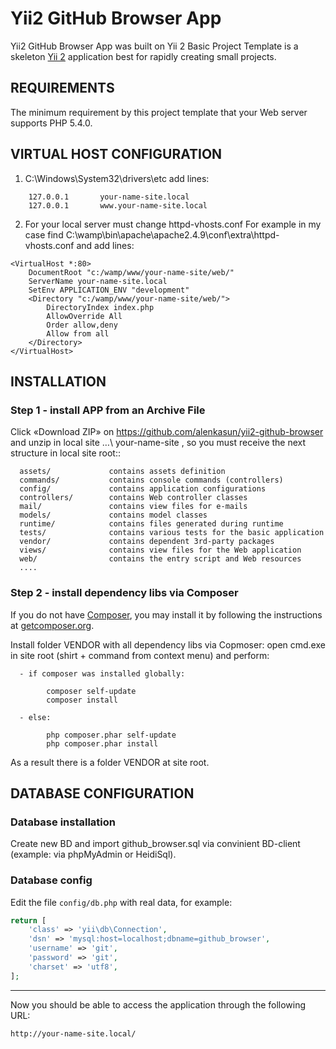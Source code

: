 Yii2 GitHub Browser App
============================

Yii2 GitHub Browser App was built on Yii 2 Basic Project Template is a skeleton [Yii 2](http://www.yiiframework.com/) application best for
rapidly creating small projects.

REQUIREMENTS
------------

The minimum requirement by this project template that your Web server supports PHP 5.4.0.


VIRTUAL HOST CONFIGURATION
---------------------------

1)	C:\Windows\System32\drivers\etc
    add lines:

~~~
    127.0.0.1       your-name-site.local
    127.0.0.1       www.your-name-site.local
~~~


2)	For your local server must change httpd-vhosts.conf
    For example in my case find
    C:\wamp\bin\apache\apache2.4.9\conf\extra\httpd-vhosts.conf
    and add lines:

~~~
<VirtualHost *:80>
    DocumentRoot "c:/wamp/www/your-name-site/web/"
    ServerName your-name-site.local
	SetEnv APPLICATION_ENV "development"
	<Directory "c:/wamp/www/your-name-site/web/">
		DirectoryIndex index.php
		AllowOverride All
		Order allow,deny
		Allow from all
    </Directory>
</VirtualHost>
~~~


INSTALLATION
------------

### Step 1 - install APP from an Archive File

Click «Download ZIP» on https://github.com/alenkasun/yii2-github-browser and unzip in local site
…\ your-name-site \, so you must receive the next structure in local site root::

~~~
  assets/             contains assets definition
  commands/           contains console commands (controllers)
  config/             contains application configurations
  controllers/        contains Web controller classes
  mail/               contains view files for e-mails
  models/             contains model classes
  runtime/            contains files generated during runtime
  tests/              contains various tests for the basic application
  vendor/             contains dependent 3rd-party packages
  views/              contains view files for the Web application
  web/                contains the entry script and Web resources
  ....
~~~


### Step 2 - install dependency libs via Composer

If you do not have [Composer](http://getcomposer.org/), you may install it by following the instructions
at [getcomposer.org](http://getcomposer.org/doc/00-intro.md#installation-nix).

Install folder VENDOR with all dependency libs via Copmoser:
open cmd.exe in site root (shirt + command from context menu) and perform:

      - if composer was installed globally:

~~~
        composer self-update
        composer install
~~~

      - else:

~~~
        php composer.phar self-update
        php composer.phar install
~~~

As a result there is a folder VENDOR at site root.


DATABASE CONFIGURATION
-----------------------

###	Database installation

Create new BD and import github_browser.sql via convinient BD-client
(example: via phpMyAdmin or HeidiSql).


### Database config

Edit the file `config/db.php` with real data, for example:

```php
return [
    'class' => 'yii\db\Connection',
    'dsn' => 'mysql:host=localhost;dbname=github_browser',
    'username' => 'git',
    'password' => 'git',
    'charset' => 'utf8',
];
```

-----------------------------------------------------

Now you should be able to access the application through the following URL:

~~~
http://your-name-site.local/
~~~

